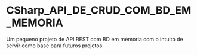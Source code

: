 # CSharp_API_DE_CRUD_COM_BD_EM_MEMORIA
Um pequeno projeto de API REST com BD em mémoria com o intuito de servir como base para futuros projetos

